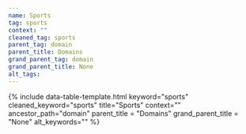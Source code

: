 ```yaml
---
name: Sports
tag: sports
context: ""
cleaned_tag: sports
parent_tag: domain
parent_title: Domains
grand_parent_tag: domain
grand_parent_title: None
alt_tags: 
---
```


{% include data-table-template.html 
  keyword="sports" 
  cleaned_keyword="sports" 
  title="Sports"
  context=""
  ancestor_path="domain" 
  parent_title = "Domains"
  grand_parent_title = "None"
  alt_keywords=""
%}

